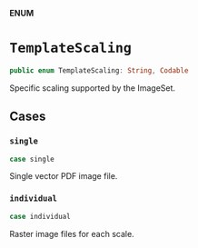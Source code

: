 **ENUM**

# `TemplateScaling`

```swift
public enum TemplateScaling: String, Codable
```

Specific scaling supported by the ImageSet.

## Cases
### `single`

```swift
case single
```

Single vector PDF image file.

### `individual`

```swift
case individual
```

Raster image files for each scale.

